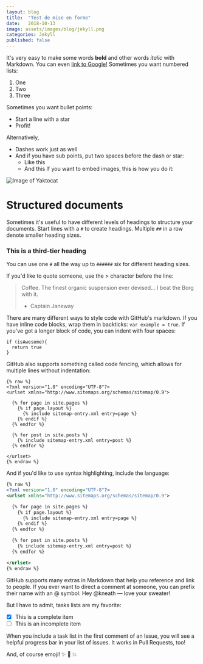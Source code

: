 ```yaml
---
layout: blog
title:  "Test de mise en forme"
date:   2018-10-13
image: assets/images/blog/jekyll.png
categories: Jekyll
published: false
---
```


It's very easy to make some words **bold** and other words *italic* with Markdown. You can even [link to Google!](http://google.com)
Sometimes you want numbered lists:

1. One
2. Two
3. Three

Sometimes you want bullet points:

* Start a line with a star
* Profit!

Alternatively,

- Dashes work just as well
- And if you have sub points, put two spaces before the dash or star:
  - Like this
  - And this
If you want to embed images, this is how you do it:

![Image of Yaktocat](https://octodex.github.com/images/yaktocat.png)
# Structured documents

Sometimes it's useful to have different levels of headings to structure your documents. Start lines with a `#` to create headings. Multiple `##` in a row denote smaller heading sizes.

### This is a third-tier heading

You can use one `#` all the way up to `######` six for different heading sizes.

If you'd like to quote someone, use the > character before the line:

> Coffee. The finest organic suspension ever devised... I beat the Borg with it.
> - Captain Janeway

There are many different ways to style code with GitHub's markdown. If you have inline code blocks, wrap them in backticks: `var example = true`.  If you've got a longer block of code, you can indent with four spaces:

    if (isAwesome){
      return true
    }

GitHub also supports something called code fencing, which allows for multiple lines without indentation:

```
{% raw %}
<?xml version="1.0" encoding="UTF-8"?>
<urlset xmlns="http://www.sitemaps.org/schemas/sitemap/0.9">

  {% for page in site.pages %}
    {% if page.layout %}
      {% include sitemap-entry.xml entry=page %}
    {% endif %}
  {% endfor %}

  {% for post in site.posts %}
    {% include sitemap-entry.xml entry=post %}
  {% endfor %}

</urlset>
{% endraw %}
```

And if you'd like to use syntax highlighting, include the language:

```xml
{% raw %}
<?xml version="1.0" encoding="UTF-8"?>
<urlset xmlns="http://www.sitemaps.org/schemas/sitemap/0.9">

  {% for page in site.pages %}
    {% if page.layout %}
      {% include sitemap-entry.xml entry=page %}
    {% endif %}
  {% endfor %}

  {% for post in site.posts %}
    {% include sitemap-entry.xml entry=post %}
  {% endfor %}

</urlset>
{% endraw %}
```
GitHub supports many extras in Markdown that help you reference and link to people. If you ever want to direct a comment at someone, you can prefix their name with an @ symbol: Hey @kneath — love your sweater!

But I have to admit, tasks lists are my favorite:

- [x] This is a complete item
- [ ] This is an incomplete item

When you include a task list in the first comment of an Issue, you will see a helpful progress bar in your list of issues. It works in Pull Requests, too!

And, of course emoji! :sparkles: :camel: :boom: